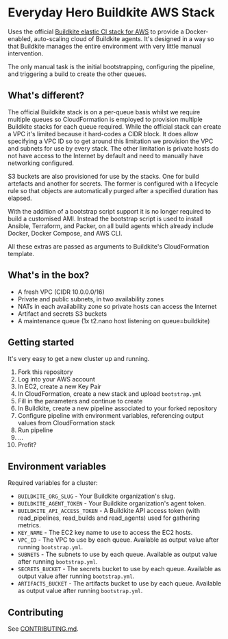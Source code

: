# Everyday Hero Buildkite AWS Stack
Uses the official [Buildkite elastic CI stack for AWS](https://github.com/buildkite/elastic-ci-stack-for-aws) to provide a Docker-enabled, auto-scaling cloud of Buildkite agents. It's designed in a way so that Buildkite manages the entire environment with very little manual intervention.

The only manual task is the initial bootstrapping, configuring the pipeline, and triggering a build to create the other queues.

## What's different?
The official Buildkite stack is on a per-queue basis whilst we require multiple queues so CloudFormation is employed to provision multiple Buildkite stacks for each queue required. While the official stack can create a VPC it's limited because it hard-codes a CIDR block. It does allow specifying a VPC ID so to get around this limitation we provision the VPC and subnets for use by every stack. The other limitation is private hosts do not have access to the Internet by default and need to manually have networking configured.

S3 buckets are also provisioned for use by the stacks. One for build artefacts and another for secrets. The former is configured with a lifecycle rule so that objects are automatically purged after a specified duration has elapsed.

With the addition of a bootstrap script support it is no longer required to build a customised AMI. Instead the bootstrap script is used to install Ansible, Terraform, and Packer, on all build agents which already include Docker, Docker Compose, and AWS CLI.

All these extras are passed as arguments to Buildkite's CloudFormation template.

## What's in the box?

* A fresh VPC (CIDR 10.0.0.0/16)
* Private and public subnets, in two availability zones
* NATs in each availability zone so private hosts can access the Internet
* Artifact and secrets S3 buckets
* A maintenance queue (1x t2.nano host listening on queue=buildkite)

## Getting started
It's very easy to get a new cluster up and running.

1. Fork this repository
2. Log into your AWS account
3. In EC2, create a new Key Pair
4. In CloudFormation, create a new stack and upload `bootstrap.yml`
5. Fill in the parameters and continue to create
6. In Buildkite, create a new pipeline associated to your forked repository
7. Configure pipeline with environment variables, referencing output values from CloudFormation stack
8. Run pipeline
9. ...
10. Profit?

## Environment variables

Required variables for a cluster:
* `BUILDKITE_ORG_SLUG` - Your Buildkite organization's slug.
* `BUILDKITE_AGENT_TOKEN` - Your Buildkite organization's agent token.
* `BUILDKITE_API_ACCESS_TOKEN` - A Buildkite API access token (with read_pipelines, read_builds and read_agents) used for gathering metrics.
* `KEY_NAME` - The EC2 key name to use to access the EC2 hosts.
* `VPC_ID` - The VPC to use by each queue. Available as output value after running `bootstrap.yml`.
* `SUBNETS` - The subnets to use by each queue. Available as output value after running `bootstrap.yml`.
* `SECRETS_BUCKET` - The secrets bucket to use by each queue. Available as output value after running `bootstrap.yml`.
* `ARTIFACTS_BUCKET` - The artifacts bucket to use by each queue. Available as output value after running `bootstrap.yml`.

## Contributing
See [CONTRIBUTING.md](./.github/CONTRIBUTING.markdown).
